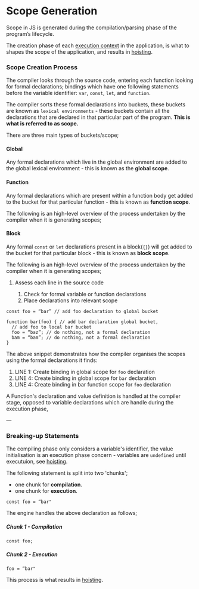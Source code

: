 # Scope Generation

Scope in JS is generated during the compilation/parsing phase of the program’s lifecycle.

The creation phase of each [execution context](../../execution/execution-context) in the application, is what to shapes the scope of the application, and results in [hoisting](../hoisting).

### Scope Creation Process

The compiler looks through the source code, entering each function looking for formal declarations; bindings which have one following statements before the variable identifier: `var`, `const`, `let`, and `function`.

The compiler sorts these formal declarations into buckets, these buckets are known as `lexical environments` - these buckets contain all the declarations that are declared in that particular part of the program. **This is what is referred to as scope.**

There are three main types of buckets/scope;

#### Global

Any formal declarations which live in the global environment are added to the global lexical environment - this is known as the **global scope**.

#### Function

Any formal declarations which are present within a function body get added to the bucket for that particular function - this is known as **function scope**.

The following is an high-level overview of the process undertaken by the compiler when it is generating scopes;

#### Block

Any formal `const` or `let` declarations present in a block(`{}`) will get added to the bucket for that particular block - this is known as **block scope**.

The following is an high-level overview of the process undertaken by the compiler when it is generating scopes;

1. Assess each line in the source code

   1. Check for formal variable or function declarations
   2. Place declarations into relevant scope

```
const foo = “bar” // add foo declaration to global bucket

function bar(foo) { // add bar declaration global bucket,
  // add foo to local bar bucket
  foo = “baz”; // do nothing, not a formal declaration
  bam = “bam”; // do nothing, not a formal declaration
}
```

The above snippet demonstrates how the compiler organises the scopes using the formal declarations it finds:

1. LINE 1: Create binding in global scope for `foo` declaration
2. LINE 4: Create binding in global scope for `bar` declaration
3. LINE 4: Create binding in bar function scope for `foo` declaration

A Function's declaration and value definition is handled at the compiler stage, opposed to variable declarations which are handle during the execution phase,

—

### Breaking-up Statements

The compiling phase only considers a variable's identifier, the value initialisation is an execution phase concern - variables are `undefined` until executuion, see [hoisting](../hoisiting).

The following statement is split into two 'chunks';

- one chunk for **compilation**.
- one chunk for **execution**.

```
const foo = “bar"
```

The engine handles the above declaration as follows;

##### Chunk 1 - Compilation

```
const foo;
```

##### Chunk 2 - Execution

```
foo = “bar"
```

This process is what results in [hoisting](../hoisting).
